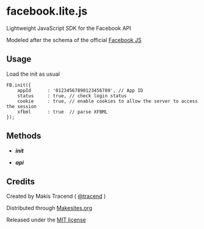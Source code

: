 facebook.lite.js
================

Lightweight JavaScript SDK for the Facebook API

Modeled after the schema of the official [Facebook JS](http://connect.facebook.net/en_US/all.js)


## Usage

Load the init as usual 
```
FB.init({
	appId      : '01234567890123456789', // App ID
	status     : true, // check login status
	cookie     : true, // enable cookies to allow the server to access the session
	xfbml      : true  // parse XFBML
});
```

## Methods

* ***init*** 

* ***api*** 


## Credits

Created by Makis Tracend ( [@tracend](http://github.com/tracend) )

Distributed through [Makesites.org](http://makesites.org/)

Released under the [MIT license](http://makesites.org/licenses/MIT)

